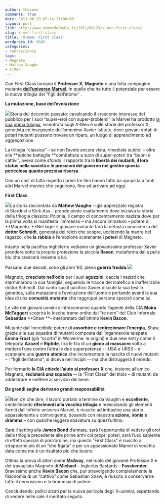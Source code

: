 ```yaml
---
author: thesave
comments: true
date: 2011-06-29 07:14:11+00:00
layout: post
link: http://www.atomodelmale.it/2011/06/29/x-men-first-class/
slug: x-men-first-class
title: 'X-men: First Class'
wordpress_id: 9845
categories:
- Fantascienza
tags:
- Magneto
- Mattew Vaughn
- X-Men
---
```


Con First Class tornano il **Professor X**, **Magneto** e una folta compagine mutante[ **dell’universo** **Marvel**](http://www.atomodelmale.it/2007/06/16/the-astonishing-marvel-universe-the-x-men/), in quella che ha tutto il potenziale per essere la nuova trilogia dei “figli dell’atomo” .

**La mutazione, base dell’evoluzione**

![](http://www.atomodelmale.it/wp-content/uploads/2011/06/Xmen-first-class-poster-202x300.jpg)Storia del decennio passato: cavalcando il crescente interesse del pubblico per i suoi “super-eroi con super-problemi” la Marvel ha prodotto [la sua prima trilogia](http://www.atomodelmale.it/2007/06/15/x-men-la-trilogia-e-il-loro-futuro-cinematografico/), incentrata sugli X-Men e sulle storie del professor X, genetista ed insegnante dell’omonimo Xavier Istitute, dove giovani dotati di poteri mutanti possono trovare un riparo, un luogo di apprendimento ed aggregazione.

La trilogia “classica” – se non l’avete ancora vista, rimediate subito! – oltre alle **epiche battaglie **combattute a suon di super-poteri tra “buoni e cattivi”, aveva come sfondo il rapporto tra la **libertà **dei mutanti, il loro status nella società e le pressioni del governo nel gestire questa** pericolosa quanto preziosa risorsa**.

Con un cast di tutto rispetto i primi tre film hanno fatto da apripista a tanti altri Marvel-movies che seguirono, fino ad arrivare ad oggi.

**First Class**

![](http://www.atomodelmale.it/wp-content/uploads/2011/06/Xmen-first-class-300x199.jpg)La storia raccontata da **Mattew Vaughn** --già apprezzato registra di Stardust e Kick-Ass – prende piede esattamente dove iniziava la storia della trilogia classica: Polonia, il campo di concentramento nazista dove per la prima volta si manifesta l’immenso – ma ancora immaturo – potere di **Magneto. **Nel lager il giovane mutante farà la nefasta conoscenza del **dottor Schmidt**, genetista del reich che scopre, uccidendo la madre del ragazzo, che **la** **rabbia** è l’emozione scatenante i **poteri** di Magneto.

Intanto nella pacifica Inghilterra vediamo un giovanissimo professor Xavier prendere sotto la propria protezione la piccola **Raven**, mutaforma dalla pelle blu che crescerà insieme a lui.

Passano due decadi, sono gli anni ’60, piena **guerra** **fredda**.![](http://www.atomodelmale.it/wp-content/uploads/2011/06/Xmen-first-class-1-300x199.jpg)

Magneto, **cresciuto nell’odio** per i suoi **aguzzini**, caccia i nazisti che sterminarono la sua famiglia, seguendo le tracce del malefico e inafferrabile dottor Schmidt. Dal canto suo il pacifico Xavier discute la sua tesi in genetica, sulla mutazione e l’evoluzione dell’uomo e portando avanti la sua idea di una **comunità** **mutante** che raggruppi persone speciali come lui.

Le vite dei giovani uomini s’intrecceranno quando l’agente della CIA **Moira** **McTaggert** scoprirà le losche trame ordite dal “re nero” del Club Infernale: **Sebastian** **Shaw **– interpretato dall’ottimo **Kevin Bacon**.

Mutante dall’incredibile potere di **assorbire e redirezionare l’energia**, Shaw, grazie alla sua squadra di mutanti composta dall’ingannevole telepate **Emma** **Frost** (già “scorta” in Wolverine: le origini) e due new entry come il teleporta **Azazel** e **Riptide**, tira le fila di un **gioco** **al** **massacro** volto a mettere l’una contro l’altra le due superpotenze -- USA e URSS – e scatenare una **guerra** **atomica** che incrementerà la nascita di nuovi mutanti – i “figli dell’atomo”, si diceva nell’incipit -- ma che distruggerà il mondo.

Per fermarlo **la CIA chiede l’aiuto al professor X** che, insieme all’amico Magneto, **recluterà una squadra** -- la “First Class” del titolo – di mutanti da addestrare e mettere al servizio del bene.

**Da grandi saghe derivano grandi responsabilità**

![](http://www.atomodelmale.it/wp-content/uploads/2011/06/Xmen-first-class-2-300x200.jpg)Non c’è che dire, il lavoro portato a termine da Vaughn è **eccellente**, centellinando **riferimenti alla vecchia trilogia** e mescolando gli elementi forniti dall’infinito universo Marvel, è riuscito ad imbastire una storia appassionante e coinvolgente, dosando con maestria **azione, ironia e dramma** – con qualche leggera sbavatura su quest’ultimo.

Sarà il setting alla **James Bond** d’annata, sarà l’opportunità di vedere gli eroi della trilogia precedente alle prime armi coi propri poteri, sarà l’uso sapiente di effetti speciali di prim’ordine, ma questo “First Class” è riuscito a strapparmi più di un “che figata” e per un appassionato Marvel di vecchia data come me è un risultato più che buono.

Ottima la prova di attori come **McAvoy**, nel ruolo del giovane Professor X e del travagliato Magneto di **Michael** – Inglorius Bastards – **Fassbender**. Bravissimo anche **Kevin** **Bacon** che, pur stravolgendo completamente la fisionomia di un “cattivo” come Sebastian Shaw, è riuscito a conservarne tutto il nervosismo e la bramosia di potere.

Concludendo: pollici alzati per la nuova pellicola degli X-uomini, aspettando di vedere nelle sale il meritato seguito.


